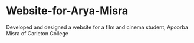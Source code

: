 # Website-for-Arya-Misra
Developed and designed a website for a film and cinema student, Apoorba Misra of Carleton College
